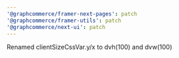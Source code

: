 ```yaml
---
'@graphcommerce/framer-next-pages': patch
'@graphcommerce/framer-utils': patch
'@graphcommerce/next-ui': patch
---
```


Renamed clientSizeCssVar.y/x to dvh(100) and dvw(100)
